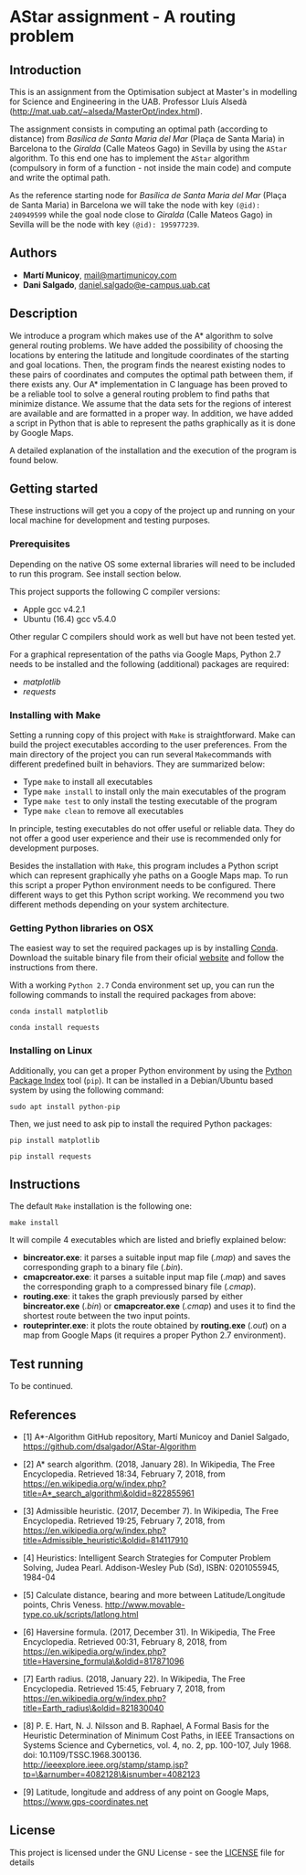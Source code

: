 # AStar assignment - A routing problem

## Introduction
This is an assignment from the Optimisation subject at Master's in modelling for Science and Engineering in the UAB.
Professor Lluís Alsedà (http://mat.uab.cat/~alseda/MasterOpt/index.html).

The assignment consists in computing an optimal path (according to distance) from *Basílica de Santa
Maria del Mar* (Plaça de Santa Maria) in Barcelona to the *Giralda* (Calle Mateos Gago) in Sevilla by
using the `AStar` algorithm. To this end one has to implement the `AStar` algorithm (compulsory in form
of a function - not inside the main code) and compute and write the optimal path.

As the reference starting node for *Basílica de Santa Maria del Mar* (Plaça de Santa Maria) in
Barcelona we will take the node with key `(@id): 240949599` while the goal node close to *Giralda* (Calle
Mateos Gago) in Sevilla will be the node with key `(@id): 195977239`.

## Authors
* **Martí Municoy**, mail@martimunicoy.com
* **Dani Salgado**, daniel.salgado@e-campus.uab.cat

## Description

We introduce a program which makes use of the A* algorithm to solve general routing problems.
We have added the possibility of choosing the locations by entering the latitude and longitude coordinates of the starting and goal locations.
Then, the program finds the nearest existing nodes to these pairs of coordinates and computes the optimal path between them, if there exists any.
Our A* implementation in C language has been proved to be a reliable tool to solve a general routing problem to find paths that minimize distance.
We assume that the data sets for the regions of interest are available and are formatted in a proper way.
In addition, we have added a script in Python that is able to represent the paths graphically as it is done by Google Maps.


A detailed explanation of the installation and the execution of the program is found below.

## Getting started
These instructions will get you a copy of the project up and running on your local machine for development and testing purposes.

### Prerequisites
Depending on the native OS some external libraries will need to be included to run this program. See install section below.

This project supports the following C compiler versions:
* Apple gcc v4.2.1
* Ubuntu (16.4) gcc v5.4.0

Other regular C compilers should work as well but have not been tested yet.

For a graphical representation of the paths via Google Maps, Python 2.7 needs to be installed and the following (additional) packages are required:
   * _matplotlib_
   * _requests_

### Installing with Make

Setting a running copy of this project with `Make` is straightforward.
Make can build the project executables according to the user preferences.
From the main directory of the project you can run several `Make`commands with different predefined built in behaviors.
They are summarized below:

   * Type `make` to install all executables
   * Type `make install` to install only the main executables of the program
   * Type `make test` to only install the testing executable of the program
   * Type `make clean` to remove all executables

In principle, testing executables do not offer useful or reliable data.
They do not offer a good user experience and their use is recommended only for development purposes.

Besides the installation with `Make`, this program includes a Python script which can represent graphically yhe paths on a Google Maps map.
To run this script a proper Python environment needs to be configured.
There different ways to get this Python script working. We recommend you two different methods depending on your system architecture.

### Getting Python libraries on OSX

The easiest way to set the required packages up is by installing [Conda](https://conda.io/docs/).
Download the suitable binary file from their oficial [website](https://conda.io/docs/user-guide/install/macos.html) and follow the instructions from there.

With a working `Python 2.7` Conda environment set up, you can run the following commands to install the required packages from above:

```
conda install matplotlib
```

```
conda install requests
```

### Installing on Linux

Additionally, you can get a proper Python environment by using the [Python Package Index](https://pip.pypa.io/en/stable/) tool (`pip`).
It can be installed in a Debian/Ubuntu based system by using the following command:
```
sudo apt install python-pip
```

Then, we just need to ask pip to install the required Python packages:

```
pip install matplotlib
```

```
pip install requests
```


## Instructions
The default `Make` installation is the following one:
```
make install
```
It will compile 4 executables which are listed and briefly explained below:

   * **bincreator.exe**: it parses a suitable input map file (_.map_) and saves the corresponding graph to a binary file (_.bin_).
   * **cmapcreator.exe**: it parses a suitable input map file (_.map_) and saves the corresponding graph to a compressed binary file (_.cmap_).
   * **routing.exe**: it takes the graph previously parsed by either **bincreator.exe** (_.bin_) or **cmapcreator.exe** (_.cmap_) and uses it to find the shortest route between the two input points.
   * **routeprinter.exe**: it plots the route obtained by **routing.exe** (_.out_) on a map from Google Maps (it requires a proper Python 2.7 environment).

## Test running

To be continued.

## References

   * [1] A\*-Algorithm GitHub repository, Martí Municoy and Daniel Salgado, https://github.com/dsalgador/AStar-Algorithm

   * [2] A\* search algorithm. (2018, January 28). In Wikipedia, The Free Encyclopedia. Retrieved 18:34, February 7, 2018, from https://en.wikipedia.org/w/index.php?title=A*_search_algorithm\&oldid=822855961

   * [3] Admissible heuristic. (2017, December 7). In Wikipedia, The Free Encyclopedia. Retrieved 19:25, February 7, 2018, from https://en.wikipedia.org/w/index.php?title=Admissible_heuristic\&oldid=814117910

   * [4] Heuristics: Intelligent Search Strategies for Computer Problem Solving, Judea Pearl. Addison-Wesley Pub (Sd), ISBN: 0201055945, 1984-04

   * [5] Calculate distance, bearing and more between Latitude/Longitude points, Chris Veness. http://www.movable-type.co.uk/scripts/latlong.html

   * [6] Haversine formula. (2017, December 31). In Wikipedia, The Free Encyclopedia. Retrieved 00:31, February 8, 2018, from https://en.wikipedia.org/w/index.php?title=Haversine_formula\&oldid=817871096

   * [7] Earth radius. (2018, January 22). In Wikipedia, The Free Encyclopedia. Retrieved 15:45, February 7, 2018, from https://en.wikipedia.org/w/index.php?title=Earth_radius\&oldid=821830040

   * [8] P. E. Hart, N. J. Nilsson and B. Raphael, A Formal Basis for the Heuristic Determination of Minimum Cost Paths, in IEEE Transactions on Systems Science and Cybernetics, vol. 4, no. 2, pp. 100-107, July 1968. doi: 10.1109/TSSC.1968.300136. http://ieeexplore.ieee.org/stamp/stamp.jsp?tp=\&arnumber=4082128\&isnumber=4082123

   * [9] Latitude, longitude and address of any point on Google Maps, https://www.gps-coordinates.net

## License
This project is licensed under the GNU License - see the [LICENSE](LICENSE) file for details

